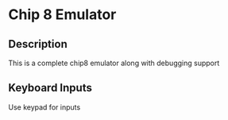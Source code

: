 # Chip 8 Emulator

## Description
This is a complete chip8 emulator along with debugging support

## Keyboard Inputs
Use keypad for inputs

